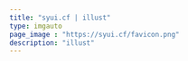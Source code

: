 ```yaml
---
title: "syui.cf | illust"
type: imgauto
page_image : "https://syui.cf/favicon.png"
description: "illust"
---
```


<div id=app></div>
<script src=/imgauto/chunk-vendors.js></script>
<script src=/imgauto/app.js></script>

